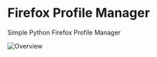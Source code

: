 # Firefox Profile Manager

Simple Python Firefox Profile Manager

![Overview](https://github.com/matenow/ItemManager/raw/master/screen.png)
